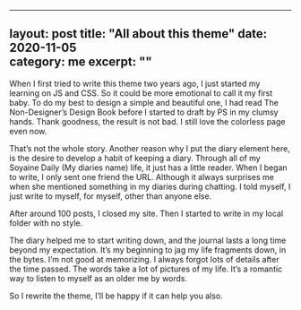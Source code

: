 <!--
 * @Descripttion: 
 * @version: 1.0.0
 * @Author: 胡玲洁
 * @Date: 2020-10-30 15:34:46
 * @LastEditors: 胡玲洁
 * @LastEditTime: 2020-10-30 16:33:46
-->
---
layout: post
title: "All about this theme" 
date: 2020-11-05   
category: me
excerpt: ""
---

When I first tried to write this theme two years ago, I just started my learning on JS and CSS. So it could be more emotional to call it my first baby. To do my best to design a simple and beautiful one, I had read The Non-Designer’s Design Book before I started to draft by PS in my clumsy hands. Thank goodness, the result is not bad. I still love the colorless page even now.

That’s not the whole story. Another reason why I put the diary element here, is the desire to develop a habit of keeping a diary. Through all of my Soyaine Daily (My diaries name) life, it just has a little reader. When I began to write, I only sent one friend the URL. Although it always surprises me when she mentioned something in my diaries during chatting. I told myself, I just write to myself, for myself, other than anyone else.

After around 100 posts, I closed my site. Then I started to write in my local folder with no style.

The diary helped me to start writing down, and the journal lasts a long time beyond my expectation. It’s my beginning to jag my life fragments down, in the bytes. I’m not good at memorizing. I always forgot lots of details after the time passed. The words take a lot of pictures of my life. It’s a romantic way to listen to myself as an older me by words.

So I rewrite the theme, I’ll be happy if it can help you also.
